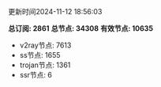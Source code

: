 更新时间2024-11-12 18:56:03

**总订阅: 2861**
**总节点: 34308**
**有效节点: 10635**
- v2ray节点: 7613
- ss节点: 1655
- trojan节点: 1361
- ssr节点: 6
